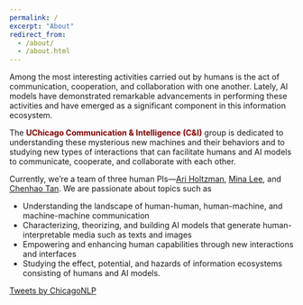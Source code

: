 ```yaml
---
permalink: /
excerpt: "About"
redirect_from: 
  - /about/
  - /about.html
---
```


Among the most interesting activities carried out by humans is the act of communication, cooperation, and collaboration with one another. Lately, AI models have demonstrated remarkable advancements in performing these activities and have emerged as a significant component in this information ecosystem.

The <span class="group-name">UChicago Communication & Intelligence (C&I)</span> group is dedicated to understanding these mysterious new machines and their behaviors and to studying new types of interactions that can facilitate humans and AI models to communicate, cooperate, and collaborate with each other.

Currently, we’re a team of three human PIs—[Ari Holtzman](https://nlp2.notion.site/), [Mina Lee](https://minalee.info/), and [Chenhao Tan](https://chenhaot.com/). We are passionate about topics such as
* Understanding the landscape of human-human, human-machine, and machine-machine communication
* Characterizing, theorizing, and building AI models that generate human-interpretable media such as texts and images
* Empowering and enhancing human capabilities through new interactions and interfaces 
* Studying the effect, potential, and hazards of information ecosystems consisting of humans and AI models.

<a class="twitter-timeline" href="https://twitter.com/ChicagoNLP?ref_src=twsrc%5Etfw">Tweets by ChicagoNLP</a> 
<div class="twitter-timeline-wrapper">
  <script async src="https://platform.twitter.com/widgets.js" charset="utf-8"></script>
</div>

<style>
  .group-name {
    font-weight: bold;
    color: #800000;
  }
  .page__content a {
    color: #000;
    text-decoration: none !important;
    font-weight: bold;

    &:hover {
      color: #800000;
    }
  }
</style>
